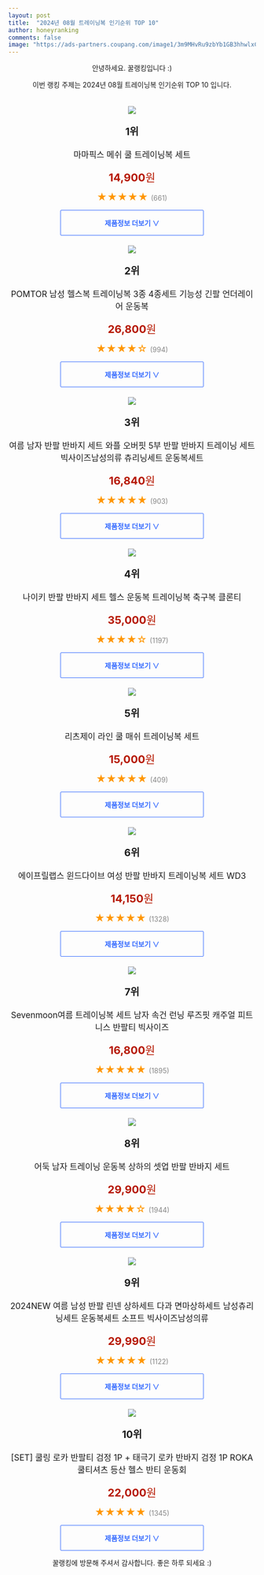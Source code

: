 ```yaml
---
layout: post
title:  "2024년 08월 트레이닝복 인기순위 TOP 10"
author: honeyranking
comments: false
image: "https://ads-partners.coupang.com/image1/3m9MHvRu9zbYb1GB3hhwlxC4egdf3CHaSMFtncpyPrKxqoVcpXCMRJ_jLUL7KhQCaK0-aAFWXP14z_t4MZwjx9rpTDiz3j5I2wvrr9Q_9Ui1Ko2mCY7TGlYqzK5Zs2a6m0e2v6zQ7JbKVrVW0SUi6Pu0WGGkO7d2ezGO80sQL_5GyC6RstzgFL4CzoRsT9A9I_FIZ-ButYEJjbvnauGsAQ54yz3nrGZsq73d5NbC2KIj3FjroWodKzJF9IigHeSVf9qVUaxfxl677KnPmwgporPYTFAjfeASCDLJxNTX-xr8kPdWL5oPoFHKqD7rkxsx"
---
```

<p style="text-align: center;">안녕하세요. 꿀랭킹입니다 :)</p>
<p style="text-align: center;">이번 랭킹 주제는 2024년 08월 트레이닝복 인기순위 TOP 10 입니다.</p><center><img src="https://ads-partners.coupang.com/image1/3m9MHvRu9zbYb1GB3hhwlxC4egdf3CHaSMFtncpyPrKxqoVcpXCMRJ_jLUL7KhQCaK0-aAFWXP14z_t4MZwjx9rpTDiz3j5I2wvrr9Q_9Ui1Ko2mCY7TGlYqzK5Zs2a6m0e2v6zQ7JbKVrVW0SUi6Pu0WGGkO7d2ezGO80sQL_5GyC6RstzgFL4CzoRsT9A9I_FIZ-ButYEJjbvnauGsAQ54yz3nrGZsq73d5NbC2KIj3FjroWodKzJF9IigHeSVf9qVUaxfxl677KnPmwgporPYTFAjfeASCDLJxNTX-xr8kPdWL5oPoFHKqD7rkxsx" style="margin-top:20px" /></center><p style="text-align: center; font-size: 20px"><b>1위</b></p><p style="text-align: center; font-size: 17px">마마픽스 메쉬 쿨 트레이닝복 세트</p><p style="text-align: center;"><span style="color: #b61800; font-size: 22px;"><b>14,900</b>원</span></p><p style="text-align: center;"><span style="color: #ff9600; font-size: 20px;">★★★★★ </span><span style="color: #878787;">(661)</span></p><center><a href="https://link.coupang.com/re/AFFSDP?lptag=AF3899140&subid=honeyrank&pageKey=8200329015&itemId=23503965982&vendorItemId=90530383519&traceid=V0-153-a250a984a084f6ed&clickBeacon=e449ba10-646b-11ef-8c82-37bc389347d2%7E3&requestid=20240827210002583301816764&token=31850C%7CMIXED"><div style="font-size: 14px; display: inline-block; padding: 15px 90px; color: #346aff; border-radius: 2px; border: 1px solid #346aff; cursor: pointer;"><b>제품정보 더보기 &or;</b></div></a></center><center><img src="https://ads-partners.coupang.com/image1/UVEH6VnSOZY5T_DPUTMgu8JmAe4dQyRzPdFnWCUQdJTOmZ5XbUbr1xYetQv97hBS24j9CqOifhUlprULXcJ7-hrntDFAQX3-qbN1FYLF5cxSN1Bnic6xXGIxVu3imA_twGyfPGx26gKA5bndn4H4GzbkkWT4iU4NaZaok5xQdBsKSNhM6RfzJW-UHx7zF82HxhJR9iXHD8tHjYBe42IieswqianbjNfeSRmuJgO4AtxTRtd3iCYHRH20qXItvAzJfeoNGGDkVTET2oHKUfHtfkY7fsyGRzd1dZXqC5elSXFTVs2RSsRnyORP" style="margin-top:20px" /></center><p style="text-align: center; font-size: 20px"><b>2위</b></p><p style="text-align: center; font-size: 17px">POMTOR 남성 헬스복 트레이닝복 3종 4종세트 기능성 긴팔 언더레이어 운동복</p><p style="text-align: center;"><span style="color: #b61800; font-size: 22px;"><b>26,800</b>원</span></p><p style="text-align: center;"><span style="color: #ff9600; font-size: 20px;">★★★★☆ </span><span style="color: #878787;">(994)</span></p><center><a href="https://link.coupang.com/re/AFFSDP?lptag=AF3899140&subid=honeyrank&pageKey=7978298062&itemId=22125383411&vendorItemId=89172227619&traceid=V0-153-165edeccace93037&requestid=20240827210002583301816764&token=31850C%7CMIXED"><div style="font-size: 14px; display: inline-block; padding: 15px 90px; color: #346aff; border-radius: 2px; border: 1px solid #346aff; cursor: pointer;"><b>제품정보 더보기 &or;</b></div></a></center><center><img src="https://ads-partners.coupang.com/image1/XjjjIMVG1UvlQboYXrPZdXp3XZ7flV9YLi8Oyl3MT9wvLXPAs1cGdFd8vSMKiUFZpfdzO1i0UGUpTek8TW0OJ9_rYYb_lCCg5rqYv5YMdngRDpdWRGfKtcQGXi4vMduvao-U83_TmlNVPxQF7Q-jrsWSeyBZP8crnhPWqYsQHr2MzF4LAskvLbvAtW-4dhs9DlzdJnipH-rKMNJc9yIBsedxZauaem7oZSF0vZclZkOiWQ6g91jHBBUFdze-FPcKTlOSjKOU1ALaLdfdKyIiux8MS8yUvV1_dq325y-QjMBSLPxVpUznJAa92Q==" style="margin-top:20px" /></center><p style="text-align: center; font-size: 20px"><b>3위</b></p><p style="text-align: center; font-size: 17px">여름 남자 반팔 반바지 세트 와플 오버핏 5부 반팔 반바지 트레이닝 세트 빅사이즈남성의류 츄리닝세트 운동복세트</p><p style="text-align: center;"><span style="color: #b61800; font-size: 22px;"><b>16,840</b>원</span></p><p style="text-align: center;"><span style="color: #ff9600; font-size: 20px;">★★★★★ </span><span style="color: #878787;">(903)</span></p><center><a href="https://link.coupang.com/re/AFFSDP?lptag=AF3899140&subid=honeyrank&pageKey=8190708300&itemId=23438706081&vendorItemId=90663840812&traceid=V0-153-e8c6a65fffda3ad8&requestid=20240827210002583301816764&token=31850C%7CMIXED"><div style="font-size: 14px; display: inline-block; padding: 15px 90px; color: #346aff; border-radius: 2px; border: 1px solid #346aff; cursor: pointer;"><b>제품정보 더보기 &or;</b></div></a></center><center><img src="https://ads-partners.coupang.com/image1/6SJ3pzC_v2byZv916SNTHGKDu19tR2BH2sqxYrujtIc4R0SE-z5pBRoQEkKhdOWMrwvjWdHVdGZ23XWx7n9ltauOeVkFARMC4xXJdIO_cE5-I7s-K_gy3NITebms4S1QV6oNwmXkPAFQ2Y4gpRbTzNpDoA3a1qxU9wiPIx_C7EZzXqBagD3lzsyI3u5sZlp8n8j77GPH6pw4Rbl5pLkhS-lxV5P7YpSlFT6uJec4qsQ_LVWJayaM3peFIE6H1K7h75Z2CpqBe1kbUxxn8AVRZf64Dg5LkG4wMhYfUUqWgDzmSF_b5uVlcUXRMQ==" style="margin-top:20px" /></center><p style="text-align: center; font-size: 20px"><b>4위</b></p><p style="text-align: center; font-size: 17px">나이키 반팔 반바지 세트 헬스 운동복 트레이닝복 축구복 클론티</p><p style="text-align: center;"><span style="color: #b61800; font-size: 22px;"><b>35,000</b>원</span></p><p style="text-align: center;"><span style="color: #ff9600; font-size: 20px;">★★★★☆ </span><span style="color: #878787;">(1197)</span></p><center><a href="https://link.coupang.com/re/AFFSDP?lptag=AF3899140&subid=honeyrank&pageKey=2012052163&itemId=3422733439&vendorItemId=89678705301&traceid=V0-153-3faa207ad52accc9&requestid=20240827210002583301816764&token=31850C%7CMIXED"><div style="font-size: 14px; display: inline-block; padding: 15px 90px; color: #346aff; border-radius: 2px; border: 1px solid #346aff; cursor: pointer;"><b>제품정보 더보기 &or;</b></div></a></center><center><img src="https://ads-partners.coupang.com/image1/G94UTMvE59KTePK2G7fto6SuPTmOP7FqtlpGI04WzvujqKwTGxuHLT1zOUxrWBCfkh3YM4mlZTuVcls0zO4LfG8OGGjd3H5R2qvw2o8a_TcPBHrHjaDPIVFJxaeXx8sZ9QpK3V5XfyPbGp5iPtJMMcHoiiXP4BHA0kR1zd0SpiDmeBatIqTVFXOWwsZSIuItDnPm4lGEMR6VJUxFfVZZslIbJzegav-mE0zse30OenFTdCikugz2PysEydAyy4sXkeMYMLGzdbSF_z9MJmhO8rrt2KoEF_-vGE_FzX1qTPBiTlnoZwtXrJu7" style="margin-top:20px" /></center><p style="text-align: center; font-size: 20px"><b>5위</b></p><p style="text-align: center; font-size: 17px">리츠제이 라인 쿨 매쉬 트레이닝복 세트</p><p style="text-align: center;"><span style="color: #b61800; font-size: 22px;"><b>15,000</b>원</span></p><p style="text-align: center;"><span style="color: #ff9600; font-size: 20px;">★★★★★ </span><span style="color: #878787;">(409)</span></p><center><a href="https://link.coupang.com/re/AFFSDP?lptag=AF3899140&subid=honeyrank&pageKey=6335626113&itemId=13267404855&vendorItemId=87998491155&traceid=V0-153-37e9a66c9117c087&requestid=20240827210002583301816764&token=31850C%7CMIXED"><div style="font-size: 14px; display: inline-block; padding: 15px 90px; color: #346aff; border-radius: 2px; border: 1px solid #346aff; cursor: pointer;"><b>제품정보 더보기 &or;</b></div></a></center><center><img src="https://ads-partners.coupang.com/image1/d00rfrCTAMY0F4uYd41qbR86qBiE2JYKsx4bws1mcSXIPNVQy8jkcyzRd-RDiKQqpATxNlTQ_UKWuL87eOymORGM8vILKW8x8bFC5nZz-yIzWUAbmBzvyf-inDdMfzXlm44d5rgNl7FhJ6raBFEgGttbU5aIvElNFat_QphIMAQ7IX5GODl8AuyA_kVLTZppGrTiTquhSjuxm3vfGFdBVA4EyiGZRX2kq0XXJf_shPguVG9DUJumXwmB5i8mAbMIlMMMcj9LA9FnJhQGc_flCtPYGIjumEsyO8eHNa6p44BY4wJOfxCx49GP" style="margin-top:20px" /></center><p style="text-align: center; font-size: 20px"><b>6위</b></p><p style="text-align: center; font-size: 17px">에이프릴랩스 윈드다이브 여성 반팔 반바지 트레이닝복 세트 WD3</p><p style="text-align: center;"><span style="color: #b61800; font-size: 22px;"><b>14,150</b>원</span></p><p style="text-align: center;"><span style="color: #ff9600; font-size: 20px;">★★★★★ </span><span style="color: #878787;">(1328)</span></p><center><a href="https://link.coupang.com/re/AFFSDP?lptag=AF3899140&subid=honeyrank&pageKey=8166261018&itemId=23303500437&vendorItemId=90335541854&traceid=V0-153-5a87e87a0060903c&requestid=20240827210002583301816764&token=31850C%7CMIXED"><div style="font-size: 14px; display: inline-block; padding: 15px 90px; color: #346aff; border-radius: 2px; border: 1px solid #346aff; cursor: pointer;"><b>제품정보 더보기 &or;</b></div></a></center><center><img src="https://ads-partners.coupang.com/image1/IzyP5xIP2JBJtFxjI8NcJYnc8_y1KbY_QpYY1pu-Nu4rhGf1URR6g6p20EBsG0fDpO0DJ520ZxfzEV6fc288Lelr41CvSuIFbEnxdZO60kjvsEj7p2dCVuLlGHFDx99z1eLmuN41YO532LEYzUEiwRtOFOdqxGulEWoV5BdHeTHxJ3mKK2SBWdHbrD_a9ZmQna5KtUCSpKi_ILcOoJIRsFy0yXVQ-B7lwihRPQmxAVhO-R3iPdt7b7oh7k7KKcGOCpCLFmqK6Fe03n9SlK3OywzZKVi_Ipf1xPKu7TEQU85_8DYaVXdaBAc=" style="margin-top:20px" /></center><p style="text-align: center; font-size: 20px"><b>7위</b></p><p style="text-align: center; font-size: 17px">Sevenmoon여름 트레이닝복 세트 남자  속건  런닝 루즈핏 캐주얼  피트니스 반팔티 빅사이즈</p><p style="text-align: center;"><span style="color: #b61800; font-size: 22px;"><b>16,800</b>원</span></p><p style="text-align: center;"><span style="color: #ff9600; font-size: 20px;">★★★★★ </span><span style="color: #878787;">(1895)</span></p><center><a href="https://link.coupang.com/re/AFFSDP?lptag=AF3899140&subid=honeyrank&pageKey=8015607475&itemId=22380123076&vendorItemId=89425321784&traceid=V0-153-6f737c7bd1d6f58f&requestid=20240827210002583301816764&token=31850C%7CMIXED"><div style="font-size: 14px; display: inline-block; padding: 15px 90px; color: #346aff; border-radius: 2px; border: 1px solid #346aff; cursor: pointer;"><b>제품정보 더보기 &or;</b></div></a></center><center><img src="https://ads-partners.coupang.com/image1/o_3AWAAFAdq5ClyNo2oOVX1DcvEcra0dsltZZMudm3GufKurlXQ8TQoBUE1oX9oF14z6w-EzhrLC-Iy4JO8dpcrfZg5ks98zsc0Po3bOObm1Gt930Tq4pylpIMJj89dBiqW4aTpi2_z_BuhU_k7SQblXYfCD3g81aE2t6IlUAjHq17hlftXdQfvuutqZBkmIiFskh3RX_UXEktLcTLBdDihHZI0giyqrSZjS9owT7iY_okDF7-xeN0cEt8mgl4Yu0av_HHAl3Rw1kPQltIxyaw04rkm3moMeVKV5MGEAeraMU-DadGploPrzhzR1GeDw" style="margin-top:20px" /></center><p style="text-align: center; font-size: 20px"><b>8위</b></p><p style="text-align: center; font-size: 17px">어둑 남자 트레이닝 운동복 상하의 셋업 반팔 반바지 세트</p><p style="text-align: center;"><span style="color: #b61800; font-size: 22px;"><b>29,900</b>원</span></p><p style="text-align: center;"><span style="color: #ff9600; font-size: 20px;">★★★★☆ </span><span style="color: #878787;">(1944)</span></p><center><a href="https://link.coupang.com/re/AFFSDP?lptag=AF3899140&subid=honeyrank&pageKey=8037178361&itemId=22490972098&vendorItemId=89608656584&traceid=V0-153-4b8743d6b12187df&clickBeacon=e449ba10-646b-11ef-94d6-d4061832cfbc%7E3&requestid=20240827210002583301816764&token=31850C%7CMIXED"><div style="font-size: 14px; display: inline-block; padding: 15px 90px; color: #346aff; border-radius: 2px; border: 1px solid #346aff; cursor: pointer;"><b>제품정보 더보기 &or;</b></div></a></center><center><img src="https://ads-partners.coupang.com/image1/JLsSZwUjSSAkDHW-JFknxzDbzELf_HQPb76A3GSeiS47230q-SGW4uu96UBqVTB9gJ1dhKQ6UBbt2d0GsKKNxmnKBxJIezS05SPHi8FYY_SuuW66JzScv1MZXEbU-0Lu6KskYNvz-i_0xj4BATie3JOt4boVDXP9qLkzCVYhnTk2_UyktmetXYe_SAvKfDgG12bxf8pe1iFZSgmv_I6Fo89n-CSfAA1Ue5n47nWoMB7BU1dUps5PYdP0CC_ogA7cFL37MbhpFTY-HjH4aVD2X13s5azgP-KIyRk8bn1oTLDxJJ6avD8s34k=" style="margin-top:20px" /></center><p style="text-align: center; font-size: 20px"><b>9위</b></p><p style="text-align: center; font-size: 17px">2024NEW 여름 남성 반팔 린넨 상하세트 다과 면마상하세트 남성츄리닝세트 운동복세트 소프트 빅사이즈남성의류</p><p style="text-align: center;"><span style="color: #b61800; font-size: 22px;"><b>29,990</b>원</span></p><p style="text-align: center;"><span style="color: #ff9600; font-size: 20px;">★★★★★ </span><span style="color: #878787;">(1122)</span></p><center><a href="https://link.coupang.com/re/AFFSDP?lptag=AF3899140&subid=honeyrank&pageKey=8174860157&itemId=23359967032&vendorItemId=90505630863&traceid=V0-153-a8df5b7fe02c2a9f&requestid=20240827210002583301816764&token=31850C%7CMIXED"><div style="font-size: 14px; display: inline-block; padding: 15px 90px; color: #346aff; border-radius: 2px; border: 1px solid #346aff; cursor: pointer;"><b>제품정보 더보기 &or;</b></div></a></center><center><img src="https://ads-partners.coupang.com/image1/9Ms2z6wLashwGvXh9HyvRsGiAuOq8yL-Me707MmsMY5cI1SjA4zdNX-niYYv1zv_Zm_MIKhPYovmfwQfqixkrqdo2GT9-pV8lDOpE3XDQEqxNsyGJ9JOoc2U9rW8vcPbbZsthDOWBMNH2gpxTVICYNtv5plPuPylw-5DQqDnKNle94coHKlJVqqm_wpuYO7Upr-sXIt5dRpgdkCvzEHk_0B2nQ8FkT-0xGzG8fHDuzJqYdyQy2XVvs_7i86siJ_lxtSPjlGQzYX9hK_1kKDcaR6d-FZ4Bn5d4ACcQqAH_s4HT0MXTsjsCbvU6OXn_OU=" style="margin-top:20px" /></center><p style="text-align: center; font-size: 20px"><b>10위</b></p><p style="text-align: center; font-size: 17px">[SET] 쿨링 로카 반팔티 검정 1P + 태극기 로카 반바지 검정 1P ROKA 쿨티셔츠 등산 헬스 반티 운동회</p><p style="text-align: center;"><span style="color: #b61800; font-size: 22px;"><b>22,000</b>원</span></p><p style="text-align: center;"><span style="color: #ff9600; font-size: 20px;">★★★★★ </span><span style="color: #878787;">(1345)</span></p><center><a href="https://link.coupang.com/re/AFFSDP?lptag=AF3899140&subid=honeyrank&pageKey=7258211158&itemId=18480381543&vendorItemId=85549790055&traceid=V0-153-6a91f81c23c9b4a1&clickBeacon=e449ba10-646b-11ef-8c4f-2485b9f48fcb%7E3&requestid=20240827210002583301816764&token=31850C%7CMIXED"><div style="font-size: 14px; display: inline-block; padding: 15px 90px; color: #346aff; border-radius: 2px; border: 1px solid #346aff; cursor: pointer;"><b>제품정보 더보기 &or;</b></div></a></center><p style="text-align: center;">꿀랭킹에 방문해 주셔서 감사합니다. 좋은 하루 되세요 :)</p>